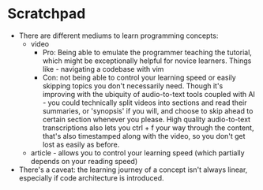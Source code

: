 # Scratchpad

- There are different mediums to learn programming concepts:
	- video 
		- Pro: Being able to emulate the programmer teaching the tutorial, which might be exceptionally helpful for novice learners. Things like - navigating a codebase with vim
		- Con: not being able to control your learning speed or easily skipping topics you don't necessarily need. Though it's improving with the ubiquity of audio-to-text tools coupled with AI - you could technically split videos into sections and read their summaries, or 'synopsis' if you will, and choose to skip ahead to certain section whenever you please. High quality audio-to-text transcriptions also lets you ctrl + f your way through the content, that's also timestamped along with the video, so you don't get lost as easily as before.
	- article - allows you to control your learning speed (which partially depends on your reading speed)
- There's a caveat: the learning journey of a concept isn't always linear, especially if code architecture is introduced.